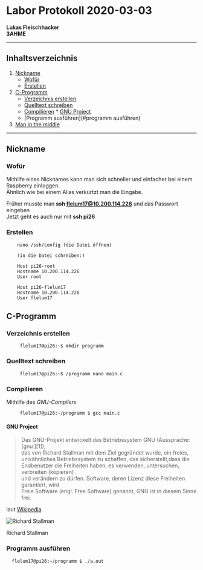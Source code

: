 # Labor Protokoll 2020-03-03
         
**Lukas Fleischhacker**       
**3AHME**   

----------------------------
## Inhaltsverzeichnis    
1) [Nickname](#nickname)  
   * [Wofür](#wofür)  
   * [Erstellen](#erstellen)   
2) [C-Programm](#c-programm)
   * [Verzeichnis erstellen](#verzeichnis-erstellen)
   * [Quelltext schreiben](#quelltext-schreiben)
   * [Compilieren](#compilieren)
         * [GNU Project](#gnu-project)
   * [Programm ausführen](#programm ausführen)
3) [Man in the middle](#man-in-the-middle)

----------------------------
## Nickname
### Wofür
Mithilfe eines Nicknames kann man sich schneller und einfacher bei einem Raspberry einloggen.               
Ähnlich wie bei einem Alias verkürtzt man die Eingabe.                  
                  
Früher musste man **ssh flelum17@10.200.114.226** und das Passwort eingeben                                         
Jetzt geht es auch nur mit **ssh pi26**                    

### Erstellen

        nano /ssh/config (die Datei öffnen)
        
        (in die Datei schreiben:)
        
        Host pi26-root
        Hostname 10.200.114.226
        User root
        
        Host pi26-flelum17
        Hostname 10.200.114.226
        User flelum17

## C-Programm
### Verzeichnis erstellen

         flelum17@pi26:~$ mkdir programm              

### Quelltext schreiben

         flelum17@pi26:~$ /programm nano main.c
         
### Compilieren
Mithilfe des *GNU-Compilers*

         flelum17@pi26:~/programm $ gcc main.c

#### GNU Project
         
   >Das GNU-Projekt entwickelt das Betriebssystem GNU (Aussprache: [ɡnuː][1]),                
   das von Richard Stallman mit dem Ziel gegründet wurde, ein freies,               
   unixähnliches Betriebssystem zu schaffen, das sicherstellt,dass die              
   Endbenutzer die Freiheiten haben, es verwenden, untersuchen, verbreiten (kopieren)                 
   und verändern zu dürfen. Software, deren Lizenz diese Freiheiten garantiert, wird                  
   Freie Software (engl. Free Software) genannt, GNU ist in diesem Sinne frei.
 
laut [Wikipedia](https://de.wikipedia.org/wiki/GNU-Projekt)

![Richard Stallman](https://upload.wikimedia.org/wikipedia/commons/thumb/4/46/Richard_Stallman_2005_%28chrys%29.jpg/220px-Richard_Stallman_2005_%28chrys%29.jpg)

Richard Stallman

### Programm ausführen

      flelum17@pi26:~/programm $ ./a.out
      

